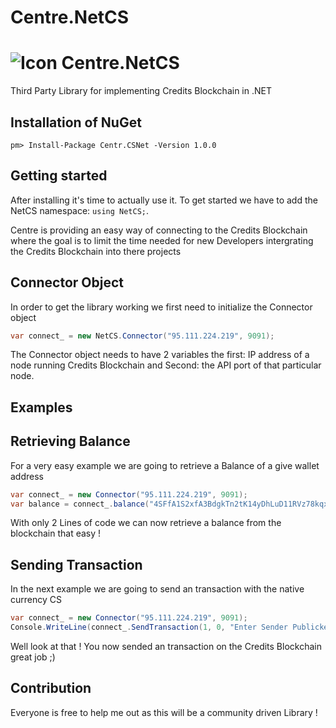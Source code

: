# Centre.NetCS
# ![Icon](https://centr.tech/wp-content/uploads/CENTR-Concept-Logo-1.png) Centre.NetCS
Third Party Library for implementing Credits Blockchain in .NET

## Installation of NuGet
```
pm> Install-Package Centr.CSNet -Version 1.0.0
```

## Getting started

After installing it's time to actually use it. To get started we have to add the NetCS namespace:  `using NetCS;`.

Centre is providing an easy way of connecting to the Credits Blockchain where the goal is to limit the time needed for new Developers intergrating the Credits Blockchain into there projects

## Connector Object

In order to get the library working we first need to initialize the Connector object
```csharp
var connect_ = new NetCS.Connector("95.111.224.219", 9091);
```
The Connector object needs to have 2 variables the first: IP address of a node running Credits Blockchain and Second: the API port of that particular node.

## Examples
Retrieving Balance
--
For a very easy example we are going to retrieve a Balance of a give wallet address
```csharp
var connect_ = new Connector("95.111.224.219", 9091);
var balance = connect_.balance("4SFfA1S2xfA3BdgkTn2tK14yDhLuD11RVz78kqx35jct");
```
With only 2 Lines of code we can now retrieve a balance from the blockchain that easy !

Sending Transaction
--
In the next example we are going to send an transaction with the native currency CS
```csharp
var connect_ = new Connector("95.111.224.219", 9091);
Console.WriteLine(connect_.SendTransaction(1, 0, "Enter Sender Publickey", "Enter Sender Privatekey", "Enter Receiver Publickey"));
```
Well look at that ! You now sended an transaction on the Credits Blockchain great job ;)

## Contribution

Everyone is free to help me out as this will be a community driven Library !
